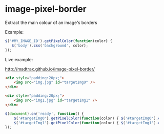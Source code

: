 image-pixel-border
==================

Extract the main colour of an image's borders

Example:

 ```javascript
$('#MY_IMAGE_ID').getPixelColor(function(color) {
	$('body').css('background', color);
});
```

Live example:

http://madtrax.github.io/image-pixel-border/

```html
<div style="padding:20px;">
	<img src="img.jpg" id="targetImg0" />
</div>

<div style="padding:20px;">
	<img src="img1.jpg" id="targetImg1" />
</div>
```

```javascript
$(document).on('ready', function() {
    $('#targetImg0').getPixelColor(function(color) { $('#targetImg0').closest('div').css('background', color); });
    $('#targetImg1').getPixelColor(function(color) { $('#targetImg1').closest('div').css('background', color); });
});
```
